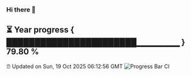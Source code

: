 ### Hi there 👋
⏳ Year progress { ███████████████████████▁▁▁▁▁▁▁ } 79.80 %
---
⏰ Updated on Sun, 19 Oct 2025 06:12:56 GMT
![Progress Bar CI](https://github.com/Moyi321/Moyi321/workflows/Progress%20Bar%20CI/badge.svg)
